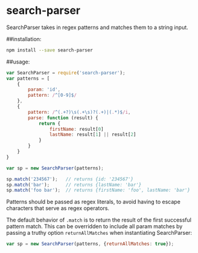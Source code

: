 # search-parser
SearchParser takes in regex patterns and matches them to a string input.

##installation:
```sh
npm install --save search-parser
```

##usage:
```js
var SearchParser = require('search-parser');
var patterns = [
    {
        param: 'id',
        pattern: /^[0-9]$/
    },
    {
        pattern: /^(.+?)\s(.+\s)?(.+)|(.*)$/i,
        parse: function (result) {
            return {
                firstName: result[0]
                lastName: result[1] || result[2]
            } 
        }
    }
}

var sp = new SearchParser(patterns);

sp.match('234567');   // returns {id: '234567'}
sp.match('bar');      // returns {lastName: 'bar'}
sp.match('foo bar');  // returns {firstName: 'foo', lastName: 'bar'}
```

Patterns should be passed as regex literals, to avoid having to escape characters that serve as regex operators.

The default behavior of `.match` is to return the result of the first successful pattern match. This can be overridden to include all param matches by passing a truthy option `returnAllMatches` when instantiating SearchParser:

```js
var sp = new SearchParser(patterns, {returnAllMatches: true});
```

